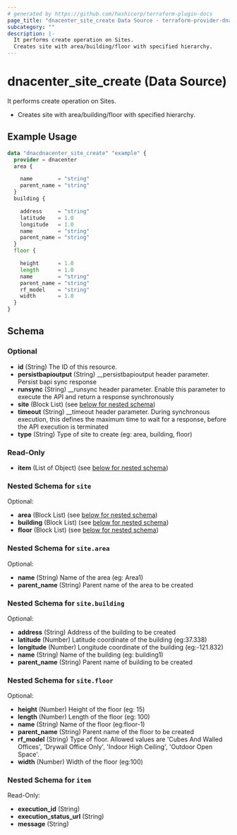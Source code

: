 ```yaml
---
# generated by https://github.com/hashicorp/terraform-plugin-docs
page_title: "dnacenter_site_create Data Source - terraform-provider-dnacenter"
subcategory: ""
description: |-
  It performs create operation on Sites.
  Creates site with area/building/floor with specified hierarchy.
---
```


# dnacenter_site_create (Data Source)

It performs create operation on Sites.

- Creates site with area/building/floor with specified hierarchy.

## Example Usage

```terraform
data "dnacdnacenter_site_create" "example" {
  provider = dnacenter
  area {

    name        = "string"
    parent_name = "string"
  }
  building {

    address     = "string"
    latitude    = 1.0
    longitude   = 1.0
    name        = "string"
    parent_name = "string"
  }
  floor {

    height      = 1.0
    length      = 1.0
    name        = "string"
    parent_name = "string"
    rf_model    = "string"
    width       = 1.0
  }
}
```

<!-- schema generated by tfplugindocs -->
## Schema

### Optional

- **id** (String) The ID of this resource.
- **persistbapioutput** (String) __persistbapioutput header parameter. Persist bapi sync response
- **runsync** (String) __runsync header parameter. Enable this parameter to execute the API and return a response synchronously
- **site** (Block List) (see [below for nested schema](#nestedblock--site))
- **timeout** (String) __timeout header parameter. During synchronous execution, this defines the maximum time to wait for a response, before the API execution is terminated
- **type** (String) Type of site to create (eg: area, building, floor)

### Read-Only

- **item** (List of Object) (see [below for nested schema](#nestedatt--item))

<a id="nestedblock--site"></a>
### Nested Schema for `site`

Optional:

- **area** (Block List) (see [below for nested schema](#nestedblock--site--area))
- **building** (Block List) (see [below for nested schema](#nestedblock--site--building))
- **floor** (Block List) (see [below for nested schema](#nestedblock--site--floor))

<a id="nestedblock--site--area"></a>
### Nested Schema for `site.area`

Optional:

- **name** (String) Name of the area (eg: Area1)
- **parent_name** (String) Parent name of the area to be created


<a id="nestedblock--site--building"></a>
### Nested Schema for `site.building`

Optional:

- **address** (String) Address of the building to be created
- **latitude** (Number) Latitude coordinate of the building (eg:37.338)
- **longitude** (Number) Longitude coordinate of the building (eg:-121.832)
- **name** (String) Name of the building (eg: building1)
- **parent_name** (String) Parent name of building to be created


<a id="nestedblock--site--floor"></a>
### Nested Schema for `site.floor`

Optional:

- **height** (Number) Height of the floor (eg: 15)
- **length** (Number) Length of the floor (eg: 100)
- **name** (String) Name of the floor (eg:floor-1)
- **parent_name** (String) Parent name of the floor to be created
- **rf_model** (String) Type of floor. Allowed values are 'Cubes And Walled Offices', 'Drywall Office Only', 'Indoor High Ceiling', 'Outdoor Open Space'.
- **width** (Number) Width of the floor (eg:100)



<a id="nestedatt--item"></a>
### Nested Schema for `item`

Read-Only:

- **execution_id** (String)
- **execution_status_url** (String)
- **message** (String)


